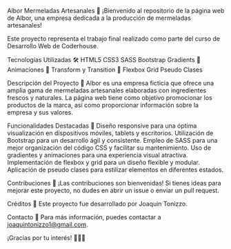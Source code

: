 Albor Mermeladas Artesanales 🍓
¡Bienvenido al repositorio de la página web de Albor, una empresa dedicada a la producción de mermeladas artesanales!

Este proyecto representa el trabajo final realizado como parte del curso de Desarrollo Web de Coderhouse.

Tecnologías Utilizadas 🛠️
HTML5
CSS3
SASS
Bootstrap
Gradients 🌈
Animaciones 🎨
Transform y Transition 🔄
Flexbox
Grid
Pseudo Clases

Descripción del Proyecto 📝
Albor es una empresa ficticia que ofrece una amplia gama de mermeladas artesanales elaboradas con ingredientes frescos y naturales. La página web tiene como objetivo promocionar los productos de la marca, así como proporcionar información sobre la empresa y sus valores.

Funcionalidades Destacadas 🚀
Diseño responsive para una óptima visualización en dispositivos móviles, tablets y escritorios.
Utilización de Bootstrap para un desarrollo ágil y consistente.
Empleo de SASS para una mejor organización del código CSS y facilitar su mantenimiento.
Uso de gradientes y animaciones para una experiencia visual atractiva.
Implementación de flexbox y grid para un diseño flexible y modular.
Aplicación de pseudo clases para estilizar elementos en diferentes estados.

Contribuciones 🤝
¡Las contribuciones son bienvenidas! Si tienes ideas para mejorar este proyecto, no dudes en abrir un issue o enviar un pull request.

Créditos 👏
Este proyecto fue desarrollado por Joaquin Tonizzo.

Contacto 📧
Para más información, puedes contactar a joaquintonizzo1@gmail.com.

¡Gracias por tu interés! 🍇🍒🍑
